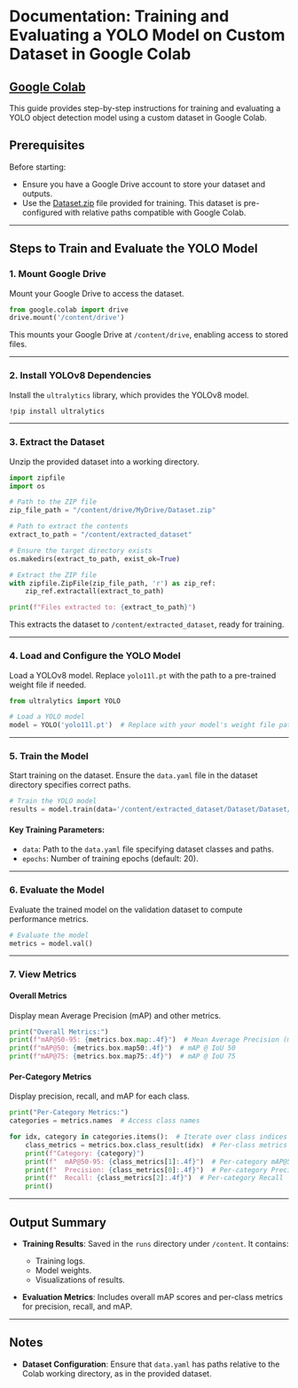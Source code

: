 # Documentation: Training and Evaluating a YOLO Model on Custom Dataset in Google Colab
## [Google Colab](https://colab.research.google.com/drive/1tXxkF7vIynAsy4oiUagOCANZzjOB0_tw?usp=sharing)
This guide provides step-by-step instructions for training and evaluating a YOLO object detection model using a custom dataset in Google Colab. 

## Prerequisites

Before starting:
- Ensure you have a Google Drive account to store your dataset and outputs.
- Use the [Dataset.zip](https://drive.google.com/file/d/1tXxkF7vIynAsy4oiUagOCANZzjOB0_tw/view?usp=sharing) file provided for training. This dataset is pre-configured with relative paths compatible with Google Colab.

---

## Steps to Train and Evaluate the YOLO Model

### 1. **Mount Google Drive**
Mount your Google Drive to access the dataset.

```python
from google.colab import drive
drive.mount('/content/drive')
```

This mounts your Google Drive at `/content/drive`, enabling access to stored files.

---

### 2. **Install YOLOv8 Dependencies**
Install the `ultralytics` library, which provides the YOLOv8 model.

```bash
!pip install ultralytics
```

---

### 3. **Extract the Dataset**
Unzip the provided dataset into a working directory.

```python
import zipfile
import os

# Path to the ZIP file
zip_file_path = "/content/drive/MyDrive/Dataset.zip"

# Path to extract the contents
extract_to_path = "/content/extracted_dataset"

# Ensure the target directory exists
os.makedirs(extract_to_path, exist_ok=True)

# Extract the ZIP file
with zipfile.ZipFile(zip_file_path, 'r') as zip_ref:
    zip_ref.extractall(extract_to_path)

print(f"Files extracted to: {extract_to_path}")
```

This extracts the dataset to `/content/extracted_dataset`, ready for training.

---

### 4. **Load and Configure the YOLO Model**
Load a YOLOv8 model. Replace `yolo11l.pt` with the path to a pre-trained weight file if needed.

```python
from ultralytics import YOLO

# Load a YOLO model
model = YOLO('yolo11l.pt')  # Replace with your model's weight file path
```

---

### 5. **Train the Model**
Start training on the dataset. Ensure the `data.yaml` file in the dataset directory specifies correct paths.

```python
# Train the YOLO model
results = model.train(data='/content/extracted_dataset/Dataset/Dataset/data.yaml', epochs=20)
```

#### Key Training Parameters:
- `data`: Path to the `data.yaml` file specifying dataset classes and paths.
- `epochs`: Number of training epochs (default: 20).

---

### 6. **Evaluate the Model**
Evaluate the trained model on the validation dataset to compute performance metrics.

```python
# Evaluate the model
metrics = model.val()
```

---

### 7. **View Metrics**
#### Overall Metrics
Display mean Average Precision (mAP) and other metrics.

```python
print("Overall Metrics:")
print(f"mAP@50-95: {metrics.box.map:.4f}")  # Mean Average Precision (mAP) @ IoU 50-95
print(f"mAP@50: {metrics.box.map50:.4f}")  # mAP @ IoU 50
print(f"mAP@75: {metrics.box.map75:.4f}")  # mAP @ IoU 75
```

#### Per-Category Metrics
Display precision, recall, and mAP for each class.

```python
print("Per-Category Metrics:")
categories = metrics.names  # Access class names

for idx, category in categories.items():  # Iterate over class indices and names
    class_metrics = metrics.box.class_result(idx)  # Per-class metrics
    print(f"Category: {category}")
    print(f"  mAP@50-95: {class_metrics[1]:.4f}")  # Per-category mAP@50-95
    print(f"  Precision: {class_metrics[0]:.4f}")  # Per-category Precision
    print(f"  Recall: {class_metrics[2]:.4f}")  # Per-category Recall
    print()
```

---

## Output Summary
- **Training Results**: Saved in the `runs` directory under `/content`. It contains:
  - Training logs.
  - Model weights.
  - Visualizations of results.

- **Evaluation Metrics**: Includes overall mAP scores and per-class metrics for precision, recall, and mAP.

---

## Notes
- **Dataset Configuration**:
  Ensure that `data.yaml` has paths relative to the Colab working directory, as in the provided dataset.


